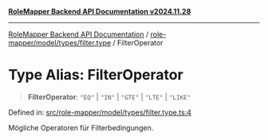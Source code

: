 [**RoleMapper Backend API Documentation v2024.11.28**](../../../../../README.md)

***

[RoleMapper Backend API Documentation](../../../../../modules.md) / [role-mapper/model/types/filter.type](../README.md) / FilterOperator

# Type Alias: FilterOperator

> **FilterOperator**: `"EQ"` \| `"IN"` \| `"GTE"` \| `"LTE"` \| `"LIKE"`

Defined in: [src/role-mapper/model/types/filter.type.ts:4](https://github.com/FlowCraft-AG/RoleMapper/blob/dfa0426eb5b55e53274c22382030e399befc29aa/backend/src/role-mapper/model/types/filter.type.ts#L4)

Mögliche Operatoren für Filterbedingungen.
